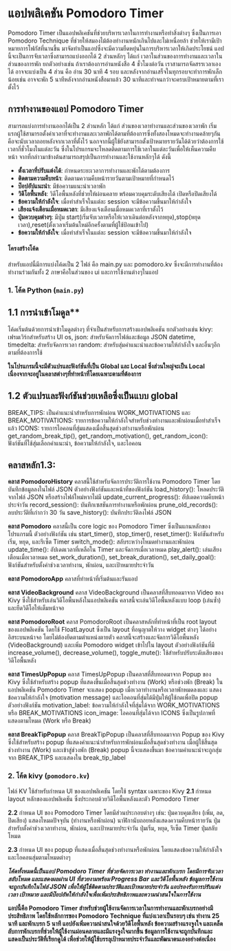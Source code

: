 # แอปพลิเคชัน Pomodoro Timer

Pomodoro Timer เป็นแอปพลิเคชันที่ช่วยบริหารเวลาในการทำงานหรือทำสิ่งต่างๆ ซึ่งเป็นการเอา Pomodoro Technique ที่ช่วยให้สมองไม้ต้องทำงานหนักเกินไปและไม่เหนื่อยล้า ช่วยให้เรามีเป้าหมายการโฟกัสที่นานขึ้น มาจัดทำเป็นแอปซึ่งจะมีความยืดหยุ่นในการบริหารเวลาให้เกิดประโยชน์ แอปนี้จะเป็นการจับเวลาซึ่งสามารถแบ่งออกได้ 2 ส่วนหลักๆ
ได้แก่ เวลาในส่วนของการทำงานและเวลาในส่วนของการพัก ยกตัวอย่างเช่น ถ้าเราต้องการอ่านหนังสือ 4 ชั่วโมงต่อวัน เราสามารถจัดสรรเวลาเองได้ อาจจะแบ่งเป็น 4 ส่วน คือ อ่าน 30 นาที 4 รอบ และหลังจากอ่านเสร็จในทุกรอบจะทำการพักเล็กน้อยเช่น อาจจะพัก 5 นาทีหลังจากอ่านหนังสือมาแล้ว 30 นาทีและทำจนกว่าจะครบเป้าหมายตามที่เราตั้งไว้


## การทำงานของแอป Pomodoro Timer
สามารถแบ่งการทำงานออกได้เป็น 2 ส่วนหลัก ได้แก่ ส่วนของเวลาทำงานและส่วนของเวลาพัก
    เริ่มแรกผู้ใช้สามารถตั้งค่าเวลาที่จะทำงานและเวลาพักได้ตามที่ต้องการซึ่งทั้งสองโหมดจะทำงานคล้ายๆกันคือจะนับเวลาถอยหลังจากเวลาที่ตั้งไว้
นอกจากนี้ผู้ใช้ยังสามารถตั้งเป้าหมายรายวันได้ด้วยว่าต้องการใช้เวลากี่ชั่วโมงในแต่ละวัน ซึ่งในโปรแกรมจะโหลดติดตามการใช้เวลาในแต่ละวันเพื่อให้เห็นความคืบหน้า 
จากที่กล่าวมาข้างต้นสามารถสรุปเป็นการทำงานและใช้งานหลักๆได้ ดังนี้

- **ตั้งเวลาที่ปรับแต่งได้**: กำหนดระยะเวลาการทำงานและพักได้ตามต้องการ
- **ติดตามความคืบหน้า**: ติดตามความคืบหน้ารายวันตามเป้าหมายที่กำหนดไว้
- **ป๊อปอัปแนะนำ**: มีข้อความแนะนำเวลาพัก
- **วิดีโอพื้นหลัง**: วิดีโอพื้นหลังที่ช่วยให้ผ่อนคลาย พร้อมควบคุมระดับเสียงได้ เปิดหรือปิดเสียงได้
- **ข้อความให้กำลังใจ**: เมื่อทำสำเร็จในแต่ละ session จะมีข้อความขึ้นมาให้กำลังใจ
- **เสียงแจ้งเตือนเมื่อหมดเวลา**: มีเสียงแจ้งเตือนเมื่อหมดเวลาที่เราตั้งไว้
- **ปุ่มควบคุมต่างๆ**: มีปุ่ม start(เริ่มจับเวลาหรือให้เวลาเดินต่อหลังจากหยุด),stop(หยุดเวลา),reset(ตั้งเวลาเริ่มต้นใหม่อีกครั้งตามที่ผู้ใช้ป้อนเข้าไป)
- **ข้อความให้กำลังใจ**: เมื่อทำสำเร็จในแต่ละ session จะมีข้อความขึ้นมาให้กำลังใจ



#### โครงสร้างโค้ด
สำหรับแอปนี้มีการแบ่งโค้ดเป็น 2 ไฟล์ คือ main.py และ pomodoro.kv ซึ่งจะมีการทำงานที่ต้องทำงานร่วมกันทั้ง 2 ภาษาคือในส่วนของ ui และการใช้งานต่างๆในแอป
### 1. โค้ด Python (`main.py`)
## 1.1 การนำเข้าโมดูล**
โค้ดเริ่มต้นด้วยการนำเข้าโมดูลต่างๆ ที่จำเป็นสำหรับการสร้างแอปพลิเคชัน ยกตัวอย่างเช่น
kivy: เฟรมเวิร์กสำหรับสร้าง UI
os, json: สำหรับจัดการไฟล์และข้อมูล JSON
datetime, timedelta: สำหรับจัดการเวลา
random: สำหรับสุ่มคำแนะนำและข้อความให้กำลังใจ
และอื่นๆอีกตามที่ต้องการใช้

**ในโปรแกรมนี้จะมีตัวแปรและฟังก์ชันที่เป็น Global และ Local ซึ่งส่วนใหญ่จะเป็น Local เนื่องจากจะอยู่ในคลาสต่างๆที่ทำหน้าที่โดยเฉพาะตามที่ต้องการ**

## 1.2 ตัวแปรและฟังก์ชันช่วยเหลือซึ่งเป็นแบบ global
BREAK_TIPS: เป็นคำแนะนำสำหรับการพักผ่อน
WORK_MOTIVATIONS และ BREAK_MOTIVATIONS: รายการข้อความให้กำลังใจสำหรับช่วงทำงานและพักผ่อนเมื่อทำสำเร็จแล้ว
ICONS: รายการไอคอนที่สุ่มแสดงเมื่อสิ้นสุดช่วงทำงานหรือพักผ่อน
get_random_break_tip(), get_random_motivation(), get_random_icon(): ฟังก์ชันที่ใช้สุ่มเลือกคำแนะนำ, ข้อความให้กำลังใจ, และไอคอน

## คลาสหลัก1.3:
**คลาส PomodoroHistory**
คลาสนี้ใช้สำหรับจัดการประวัติการใช้งาน Pomodoro Timer โดยบันทึกข้อมูลลงในไฟล์ JSON ตัวอย่างฟังก์ชันและหน้าที่ของฟังก์ชัน
load_history(): โหลดประวัติจากไฟล์ JSON หรือสร้างไฟล์ใหม่หากไม่มี
update_current_progress(): อัปเดตความคืบหน้าประจำวัน
record_session(): บันทึกเซสชันการทำงานหรือพักผ่อน
prune_old_records(): ลบประวัติที่เก่ากว่า 30 วัน
save_history(): บันทึกประวัติลงไฟล์ JSON

**คลาส Pomodoro**
คลาสนี้เป็น core logic ของ Pomodoro Timer ซึ่งเป็นแกนหลักของโปรแกรมนี้ ตัวอย่างฟังก์ชัน เช่น
start_timer(), stop_timer(), reset_timer(): ฟังก์ชันสำหรับเริ่ม, หยุด, และรีเซ็ต Timer
switch_mode(): สลับระหว่างโหมดทำงานและพักผ่อน
update_time(): อัปเดตเวลาที่เหลือใน Timer และจัดการเมื่อเวลาหมด
play_alert(): เล่นเสียงเตือนเมื่อเวลาหมด
set_work_duration(), set_break_duration(), set_daily_goal(): ฟังก์ชันสำหรับตั้งค่าช่วงเวลาทำงาน, พักผ่อน, และเป้าหมายประจำวัน

**คลาส PomodoroApp**
คลาสที่ทำหน้าที่เริ่มต้นและรันแอป

**คลาส VideoBackground**
คลาส VideoBackground เป็นคลาสที่สืบทอดมาจาก Video ของ Kivy ซึ่งใช้สำหรับเล่นวิดีโอพื้นหลังในแอปพลิเคชัน คลาสนี้จะเล่นวิดีโอพื้นหลังแบบ loop (เล่นซ้ำ) และยืดวิดีโอให้เต็มหน้าจอ

**คลาส PomodoroRoot**
คลาส PomodoroRoot เป็นคลาสหลักที่ทำหน้าที่เป็น root layout ของแอปพลิเคชัน โดยใช้ FloatLayout ซึ่งเป็น layout ที่อนุญาตให้วาง widget ต่างๆ ได้อย่างอิสระบนหน้าจอ โดยไม่ต้องยึดตามตำแหน่งตายตัว คลาสนี้จะสร้างและจัดการวิดีโอพื้นหลัง (VideoBackground) และเพิ่ม Pomodoro widget เข้าไปใน layout ตัวอย่างฟังก์ชันที่มี increase_volume(), decrease_volume(), toggle_mute(): ใช้สำหรับปรับระดับเสียงของวิดีโอพื้นหลัง

**คลาส TimesUpPopup**
คลาส TimesUpPopup เป็นคลาสที่สืบทอดมาจาก Popup ของ Kivy ซึ่งใช้สำหรับสร้าง popup ที่แสดงขึ้นเมื่อสิ้นสุดช่วงทำงาน (Work) หรือช่วงพัก (Break) ในแอปพลิเคชัน Pomodoro Timer 
จะแสดง popup เมื่อเวลาทำงานหรือเวลาพักหมดลงและ
แสดงข้อความให้กำลังใจ (motivation message) และไอคอนที่สุ่มได้มีปุ่มให้ผู้ใช้กดเพื่อปิด popup
ตัวอย่างฟังก์ชัน motivation_label: ข้อความให้กำลังใจที่สุ่มได้จาก WORK_MOTIVATIONS หรือ BREAK_MOTIVATIONS
icon_image: ไอคอนที่สุ่มได้จาก ICONS ซึ่งเป็นรูปภาพที่แสดงตามโหมด (Work หรือ Break)


**คลาส BreakTipPopup**
คลาส BreakTipPopup เป็นคลาสที่สืบทอดมาจาก Popup ของ Kivy ซึ่งใช้สำหรับสร้าง popup ที่แสดงคำแนะนำสำหรับการพักผ่อนเมื่อสิ้นสุดช่วงทำงาน
เมื่อผู้ใช้สิ้นสุดช่วงทำงาน (Work) และเข้าสู่ช่วงพัก (Break) popup นี้จะแสดงขึ้นมา
ข้อความคำแนะนำจะถูกสุ่มจาก BREAK_TIPS และแสดงใน break_tip_label

### 2. โค้ด kivy (`pomodoro.kv`)
ไฟล์ KV ใช้สำหรับกำหนด UI ของแอปพลิเคชัน โดยใช้ syntax เฉพาะของ Kivy
**2.1 <PomodoroRoot>**
กำหนด layout หลักของแอปพลิเคชัน ซึ่งประกอบด้วยวิดีโอพื้นหลังและตัว Pomodoro Timer

**2.2<Pomodoro>**
กำหนด UI ของ Pomodoro Timer โดยมีส่วนประกอบต่างๆ เช่น:
ปุ่มควบคุมเสียง (เพิ่ม, ลด, ปิดเสียง)
แสดงโหมดปัจจุบัน (ทำงานหรือพักผ่อน)
นาฬิกานับถอยหลังแสดงความคืบหน้ารายวัน
ปุ่มสำหรับตั้งค่าช่วงเวลาทำงาน, พักผ่อน, และเป้าหมายประจำวัน
ปุ่มเริ่ม, หยุด, รีเซ็ต Timer ปุ่มสลับโหมด

**2.3<TimesUpPopup>**
กำหนด UI ของ popup ที่แสดงเมื่อสิ้นสุดช่วงทำงานหรือพักผ่อน โดยแสดงข้อความให้กำลังใจและไอคอนสุ่มตามโหมดต่างๆ


***โค้ดทั้งหมดนี้เป็นแอป Pomodoro Timer ที่ช่วยจัดการเวลา ทำงานและพักเบรก โดยมีการจับเวลา สลับโหมด และแสดงผลผ่าน UI ที่สวยงามพร้อม Progress Bar และวิดีโอพื้นหลัง ข้อมูลการใช้งานจะถูกบันทึกในไฟล์ JSON เพื่อให้ผู้ใช้ติดตามประวัติและเป้าหมายประจำวัน แอปรองรับการปรับแต่งเวลา เป้าหมาย และมีป๊อปอัพให้กำลังใจเพื่อเพิ่มประสิทธิภาพและความน่าสนใจในการใช้งาน***


**แอปนี้คือ Pomodoro Timer สำหรับช่วยผู้ใช้งานจัดการเวลาในการทำงานและพักเบรกอย่างมีประสิทธิภาพ โดยใช้หลักการของ Pomodoro Technique ที่แบ่งเวลาเป็นรอบๆ เช่น ทำงาน 25 นาที และพักเบรก 5 นาที แอปยังเพิ่มความน่าสนใจด้วยวิดีโอพื้นหลัง ข้อความสร้างแรงจูงใจ และเคล็ดลับการพักเบรกที่ช่วยให้ผู้ใช้งานผ่อนคลายและมีแรงจูงใจมากขึ้น ข้อมูลการใช้งานจะถูกบันทึกและแสดงเป็นประวัติที่เรียกดูได้ เพื่อช่วยให้ผู้ใช้บรรลุเป้าหมายประจำวันและพัฒนาตนเองอย่างต่อเนื่อง**

